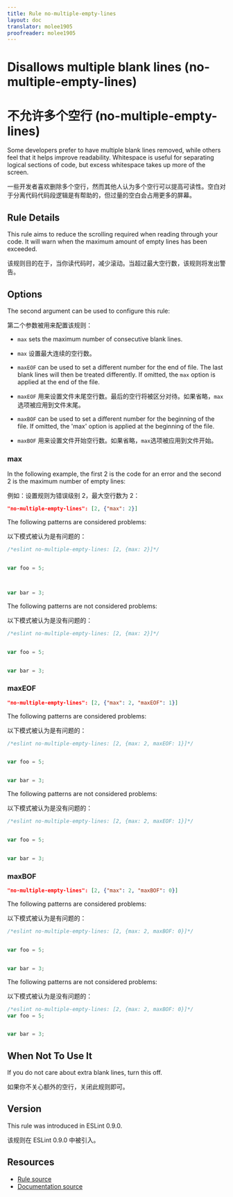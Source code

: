 ```yaml
---
title: Rule no-multiple-empty-lines
layout: doc
translator: molee1905
proofreader: molee1905
---
```

<!-- Note: No pull requests accepted for this file. See README.md in the root directory for details. -->

# Disallows multiple blank lines (no-multiple-empty-lines)

# 不允许多个空行 (no-multiple-empty-lines)

Some developers prefer to have multiple blank lines removed, while others feel that it helps improve readability. Whitespace is useful for separating logical sections of code, but excess whitespace takes up more of the screen.

一些开发者喜欢删除多个空行，然而其他人认为多个空行可以提高可读性。空白对于分离代码代码段逻辑是有帮助的，但过量的空白会占用更多的屏幕。

## Rule Details

This rule aims to reduce the scrolling required when reading through your code. It will warn when the maximum amount of empty lines has been exceeded.

该规则目的在于，当你读代码时，减少滚动。当超过最大空行数，该规则将发出警告。

## Options

The second argument can be used to configure this rule:

第二个参数被用来配置该规则：

* `max` sets the maximum number of consecutive blank lines.

* `max` 设置最大连续的空行数。

* `maxEOF` can be used to set a different number for the end of file. The last
  blank lines will then be treated differently. If omitted, the `max` option is
  applied at the end of the file.

* `maxEOF` 用来设置文件末尾空行数。最后的空行将被区分对待。如果省略，`max`选项被应用到文件末尾。

* `maxBOF` can be used to set a different number for the beginning of the file.
  If omitted, the 'max' option is applied at the beginning of the file.

* `maxBOF` 用来设置文件开始空行数。如果省略，`max`选项被应用到文件开始。

### max

In the following example, the first 2 is the code for an error
and the second 2 is the maximum number of empty lines:

例如：设置规则为错误级别 2，最大空行数为 2：

```json
"no-multiple-empty-lines": [2, {"max": 2}]
```

The following patterns are considered problems:

以下模式被认为是有问题的：

```js
/*eslint no-multiple-empty-lines: [2, {max: 2}]*/


var foo = 5;



var bar = 3;


```

The following patterns are not considered problems:

以下模式被认为是没有问题的：

```js
/*eslint no-multiple-empty-lines: [2, {max: 2}]*/


var foo = 5;


var bar = 3;


```

### maxEOF

```json
"no-multiple-empty-lines": [2, {"max": 2, "maxEOF": 1}]
```

The following patterns are considered problems:

以下模式被认为是有问题的：

```js
/*eslint no-multiple-empty-lines: [2, {max: 2, maxEOF: 1}]*/


var foo = 5;


var bar = 3;


```

The following patterns are not considered problems:

以下模式被认为是没有问题的：

```js
/*eslint no-multiple-empty-lines: [2, {max: 2, maxEOF: 1}]*/


var foo = 5;


var bar = 3;

```

### maxBOF

```json
"no-multiple-empty-lines": [2, {"max": 2, "maxBOF": 0}]
```

The following patterns are considered problems:

以下模式被认为是有问题的：

```js
/*eslint no-multiple-empty-lines: [2, {max: 2, maxBOF: 0}]*/


var foo = 5;


var bar = 3;


```

The following patterns are not considered problems:

以下模式被认为是没有问题的：

```js
/*eslint no-multiple-empty-lines: [2, {max: 2, maxBOF: 0}]*/
var foo = 5;


var bar = 3;


```

## When Not To Use It

If you do not care about extra blank lines, turn this off.

如果你不关心额外的空行，关闭此规则即可。

## Version

This rule was introduced in ESLint 0.9.0.

该规则在 ESLint 0.9.0 中被引入。

## Resources

* [Rule source](https://github.com/eslint/eslint/tree/master/lib/rules/no-multiple-empty-lines.js)
* [Documentation source](https://github.com/eslint/eslint/tree/master/docs/rules/no-multiple-empty-lines.md)
